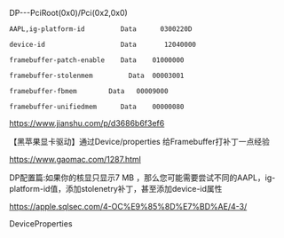 DP---PciRoot(0x0)/Pci(0x2,0x0)  


    AAPL,ig-platform-id      	Data 	  0300220D

    device-id         	        Data 	   12040000

    framebuffer-patch-enable 	Data 	01000000

    framebuffer-stolenmem   	  Data 	00003001

    framebuffer-fbmem  	     Data 	00009000

    framebuffer-unifiedmem      Data    00000080 



https://www.jianshu.com/p/d3686b6f3ef6

【黑苹果显卡驱动】通过Device/properties 给Framebuffer打补丁一点经验

https://www.gaomac.com/1287.html

DP配置篇:如果你的核显只显示7 MB ，那么您可能需要尝试不同的AAPL，ig-platform-id值，添加stolenetry补丁，甚至添加device-id属性

https://apple.sqlsec.com/4-OC%E9%85%8D%E7%BD%AE/4-3/

DeviceProperties
